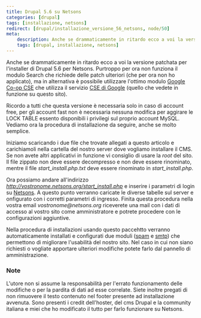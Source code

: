 ```yaml
---
title: Drupal 5.6 su Netsons
categories: [drupal]
tags: [installazione, netsons]
redirect: [drupal/installazione_versione_56_netsons, node/50]
meta:
    description: Anche se drammaticamente in ritardo ecco a voi la versione patchata per l'installer di Drupal 5.6 per Netsons. Purtroppo per ora non funziona il modulo Search che richiede delle patch ulteriori (che per ora non ho applicato), ma in alternativa è possibile utilizzare l'ottimo modulo <a href="http://drupal.org/project/google_cse">Google Co-op CSE</a> che utilizza il servizio <a href="http://www.google.com/coop/">CSE di Google</a> (quello che vedete in funzione su questo sito).
    tags: [drupal, installazione, netsons]
---
```

Anche se drammaticamente in ritardo ecco a voi la versione patchata per l'installer di Drupal 5.6 per Netsons. Purtroppo per ora non funziona il modulo Search che richiede delle patch ulteriori (che per ora non ho applicato), ma in alternativa è possibile utilizzare l'ottimo modulo <a href="http://drupal.org/project/google_cse">Google Co-op CSE</a> che utilizza il servizio <a href="http://www.google.com/coop/">CSE di Google</a> (quello che vedete in funzione su questo sito).<!--break-->

Ricordo a tutti che questa versione è necessaria solo in caso di account free, per gli account fast non è necessaria nessuna modifica per aggirare le LOCK TABLE essento disponibili i privilegi sul proprio account MySQL. Vediamo ora la procedura di installazione da seguire, anche se molto semplice.

Iniziamo scaricando i due file che trovate allegati a questo articolo e carichiamoli nella cartella del nostro server dove vogliamo installare il CMS. Se non avete altri applicativi in funzione vi consiglio di usare la _root_ del sito. Il file zippato non deve essere decompresso e non deve essere rinominato, mentre il file _start_install.php.txt_ deve essere rinominato in _start_install.php_.

Ora possiamo andare all'indirizzo _http://vostronome.netsons.org/start_install.php_ e inserire i parametri di login su <a href="http://www.netsons.org">Netsons</a>. A questo punto verranno caricate le diverse tabelle sul server e onfigurato con i corretti parametri di ingresso. Finita questa procedura nella vostra email _vostronome@netsons.org_ riceverete una mail con i dati di accesso al vostro sito come amministratore e potrete procedere con le configurazioni aggiuntive.

Nella procedura di installazioni usando questo paccehtto verranno automaticamente installati e configurati due moduli (<a href="http://drupal.org/project/spam">spam</a> e <a href="http://drupal.org/project/smtp">smtp</a>) che permettono di migliorare l'usabilità del nostro sito. Nel caso in cui non siano richiesti o vogliate apportare ulteriori modifiche potete farlo dal pannello di amministrazione.

<h3>Note</h3>
L'utore non si assume la responsabilità per l'errato funzionamento delle modifiche o per la pardita di dati ad esse correlate. Siete inoltre pregati di non rimuovere il testo contenuto nel footer presente ad installazione avvenuta. Sono presenti i credit dell'hoster, del cms Drupal e la community italiana e miei che ho modificato il tutto per farlo funzionare su Netsons.